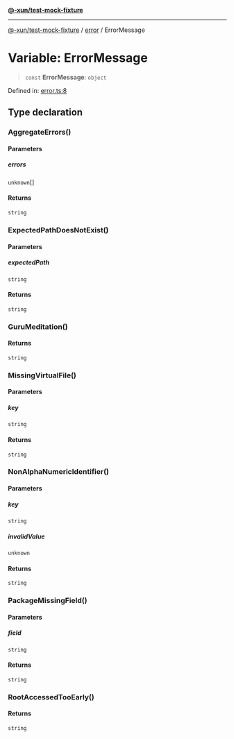 [**@-xun/test-mock-fixture**](../../README.md)

***

[@-xun/test-mock-fixture](../../README.md) / [error](../README.md) / ErrorMessage

# Variable: ErrorMessage

> `const` **ErrorMessage**: `object`

Defined in: [error.ts:8](https://github.com/Xunnamius/test-utils/blob/ba2bb54f0f2d41708034e4076c72856c63c5167a/packages/test-mock-fixture/src/error.ts#L8)

## Type declaration

### AggregateErrors()

#### Parameters

##### errors

`unknown`[]

#### Returns

`string`

### ExpectedPathDoesNotExist()

#### Parameters

##### expectedPath

`string`

#### Returns

`string`

### GuruMeditation()

#### Returns

`string`

### MissingVirtualFile()

#### Parameters

##### key

`string`

#### Returns

`string`

### NonAlphaNumericIdentifier()

#### Parameters

##### key

`string`

##### invalidValue

`unknown`

#### Returns

`string`

### PackageMissingField()

#### Parameters

##### field

`string`

#### Returns

`string`

### RootAccessedTooEarly()

#### Returns

`string`
